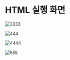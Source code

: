 # HTML 실행 화면
![3333](https://user-images.githubusercontent.com/104752202/167353483-5f8ebc5d-0215-4560-b5e8-d6089dc53914.png)

![444](https://user-images.githubusercontent.com/104752202/167353538-01970dd7-f482-495c-8881-44feb194d765.png)

![4444](https://user-images.githubusercontent.com/104752202/167353560-d06a5f8f-b960-4d7e-b554-b3ab17acc162.png)

![555](https://user-images.githubusercontent.com/104752202/167353569-c80c9630-a863-4b37-b1ff-3d6498c4850b.png)

